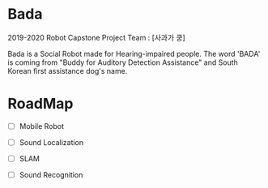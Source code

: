 # Bada
2019-2020 Robot Capstone Project Team : [사과가 쿵]

Bada is a Social Robot made for Hearing-impaired people.
The word 'BADA' is coming from "Buddy for Auditory Detection Assistance" and South Korean first assistance dog's name.


# RoadMap


- [ ] Mobile Robot
- [ ] Sound Localization
- [ ] SLAM
- [ ] Sound Recognition

